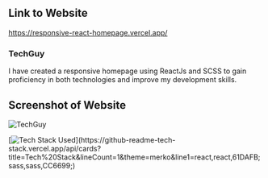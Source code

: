 ## Link to Website
https://responsive-react-homepage.vercel.app/

### TechGuy
I have created a responsive homepage using ReactJs and SCSS to gain proficiency in both technologies and improve my development skills.

## Screenshot of Website
![TechGuy](https://user-images.githubusercontent.com/105537793/212306219-c250765e-e8b5-40bf-85f9-af5a98da347c.png)

[![Tech Stack Used](https://github-readme-tech-stack.vercel.app/api/cards?title=Tech%20Stack&lineCount=1&theme=merko&line1=react,react,61DAFB;sass,sass,CC6699;)](https://github-readme-tech-stack.vercel.app/api/cards?title=Tech%20Stack&lineCount=1&theme=merko&line1=react,react,61DAFB;sass,sass,CC6699;)
